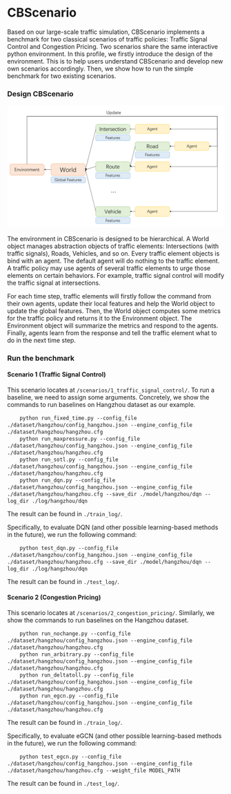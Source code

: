 # CBScenario

Based on our large-scale traffic simulation, CBScenario implements a benchmark for two classical scenarios of traffic policies: Traffic Signal Control and Congestion Pricing. Two scenarios share the same interactive python environment. In this profile, we firstly introduce the design of the environment. This is to help users understand CBScenario and develop new own scenarios accordingly. Then, we show how to run the simple benchmark for two existing scenarios. 

### Design CBScenario

![cbscenario](../docs/figs/cbscenario.png)

The environment in CBScenario is designed to be hierarchical. A World object manages abstraction objects of traffic elements: Intersections (with traffic signals), Roads, Vehicles, and so on.  Every traffic element objects is bind with an agent. The default agent will do nothing to the traffic element. A traffic policy may use agents of several traffic elements to urge those elements on certain behaviors. For example, traffic signal control will modify the traffic signal at intersections. 

For each time step, traffic elements will firstly follow the command from their own agents, update their local features and help the World object to update the global features. Then, the World object computes some metrics for the traffic policy and returns it to the Environment object. The Environment object will summarize the metrics and respond to the agents. Finally, agents learn from the response and tell the traffic element what to do in the next time step. 



### Run the benchmark

#### Scenario 1 (Traffic Signal Control)

This scenario locates at `/scenarios/1_traffic_signal_control/`. To run a baseline, we need to assign some arguments. Concretely, we show the commands to run baselines on Hangzhou dataset as our example.

```
	python run_fixed_time.py --config_file ./dataset/hangzhou/config_hangzhou.json --engine_config_file ./dataset/hangzhou/hangzhou.cfg
	python run_maxpressure.py --config_file ./dataset/hangzhou/config_hangzhou.json --engine_config_file ./dataset/hangzhou/hangzhou.cfg
	python run_sotl.py --config_file ./dataset/hangzhou/config_hangzhou.json --engine_config_file ./dataset/hangzhou/hangzhou.cfg
	python run_dqn.py --config_file ./dataset/hangzhou/config_hangzhou.json --engine_config_file ./dataset/hangzhou/hangzhou.cfg --save_dir ./model/hangzhou/dqn --log_dir ./log/hangzhou/dqn
```

The result can be found in `./train_log/`.  

Specifically, to evaluate DQN (and other possible learning-based methods in the future), we run the following command:

```
	python test_dqn.py --config_file ./dataset/hangzhou/config_hangzhou.json --engine_config_file ./dataset/hangzhou/hangzhou.cfg --save_dir ./model/hangzhou/dqn --log_dir ./log/hangzhou/dqn
```

 The result can be found in `./test_log/`.  

#### Scenario 2 (Congestion Pricing)

This scenario locates at `/scenarios/2_congestion_pricing/`. Similarly, we show the commands to run baselines on the Hangzhou dataset.

```
	python run_nochange.py --config_file ./dataset/hangzhou/config_hangzhou.json --engine_config_file ./dataset/hangzhou/hangzhou.cfg
	python run_arbitrary.py --config_file ./dataset/hangzhou/config_hangzhou.json --engine_config_file ./dataset/hangzhou/hangzhou.cfg
	python run_deltatoll.py --config_file ./dataset/hangzhou/config_hangzhou.json --engine_config_file ./dataset/hangzhou/hangzhou.cfg
	python run_egcn.py --config_file ./dataset/hangzhou/config_hangzhou.json --engine_config_file ./dataset/hangzhou/hangzhou.cfg
```

The result can be found in `./train_log/`.

Specifically, to evaluate eGCN (and other possible learning-based methods in the future), we run the following command:

```
	python test_egcn.py --config_file ./dataset/hangzhou/config_hangzhou.json --engine_config_file ./dataset/hangzhou/hangzhou.cfg --weight_file MODEL_PATH
```

 The result can be found in `./test_log/`.  